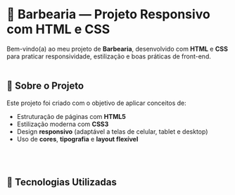 # 💈 Barbearia — Projeto Responsivo com HTML e CSS
Bem-vindo(a) ao meu projeto de **Barbearia**, desenvolvido com **HTML** e **CSS** para praticar responsividade, estilização e boas práticas de front-end.
</br>
</br>
## 🎨 Sobre o Projeto

Este projeto foi criado com o objetivo de aplicar conceitos de:

- Estruturação de páginas com **HTML5**
- Estilização moderna com **CSS3**
- Design **responsivo** (adaptável a telas de celular, tablet e desktop)
- Uso de **cores**, **tipografia** e **layout flexível**
</br>
</br>

## 🧠 Tecnologias Utilizadas


